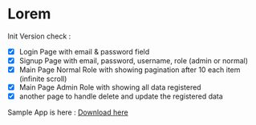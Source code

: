 Lorem
=====

Init Version check :

- [x] Login Page with email & password field
- [x] Signup Page with email, password, username, role (admin or normal)
- [x] Main Page Normal Role with showing pagination after 10 each item (infinite scroll)
- [x] Main Page Admin Role with showing all data registered
- [x] another page to handle delete and update the registered data

Sample App is here :
[Download here](app-debug.apk)